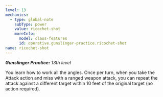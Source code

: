 ```yaml
---
level: 13
mechanics:
  - type: global-note
    subType: power
    value: ricochet-shot
    moreInfo:
      model: class-features
      id: operative.gunslinger-practice.ricochet-shot
name: ricochet-shot
---
```

_**Gunslinger Practice:** 13th level_
You learn how to work all the angles. Once per turn, when you take the Attack action and miss with a ranged weapon attack, you can repeat the attack against a different target within 10 feet of the original target (no action required).